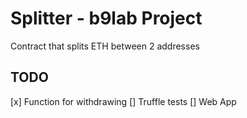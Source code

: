 # Splitter - b9lab Project
   Contract that splits ETH between 2 addresses

## TODO
   [x] Function for withdrawing
   [] Truffle tests
   [] Web App
